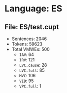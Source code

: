 Language: ES
============

## File: ES/test.cupt
* Sentences: 2046
* Tokens: 59623
* Total VMWEs: 500
  * `IAV`: 64
  * `IRV`: 121
  * `LVC.cause`: 28
  * `LVC.full`: 85
  * `MVC`: 106
  * `VID`: 95
  * `VPC.full`: 1

